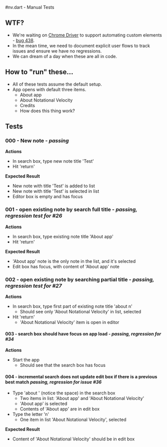 #nv.dart - Manual Tests

## WTF?

* We're waiting on [Chrome Driver](https://code.google.com/p/chromedriver/) to support automating custom elements - [bug 438](https://code.google.com/p/chromedriver/issues/detail?id=438).
* In the mean time, we need to document explicit user flows to track issues and ensure we have no regressions.
* We can dream of a day when these are all in code.

## How to "run" these...

* All of these tests assume the default setup.
* App opens with default three items.
    * About app
    * About Notational Velocity
    * Credits
    * How does this thing work?

## Tests

### 000 - New note - *passing*

__Actions__

* In search box, type new note title 'Test'
* Hit 'return'

__Expected Result__

* New note with title 'Test' is added to list
* New note with title 'Test' is selected in list
* Editor box is empty and has focus

### 001 - open existing note by search full title - *passing, regression test for #26*

__Actions__

* In search box, type existing note title 'About app'
* Hit 'return'

__Expected Result__

* 'About app' note is the only note in the list, and it's selected
* Edit box has focus, with content of 'About app' note

### 002 - open existing note by searching partial title - *passing, regression test for #27*

__Actions__

* In search box, type first part of existing note title 'about n'
    * Should see only 'About Notational Velocity' in list, selected
* Hit 'return'
    * 'About Notational Velocity' item is open in editor

#### 003 - search box should have focus on app load - *passing, regression for #34*

__Actions__

* Start the app
    * Should see that the search box has focus

#### 004 - incremental search does not update edit box if there is a previous best match *passing, regression for issue #36*

* Type 'about ' (notice the space) in the search box
    * Two items in list: 'About app' and 'About Notational Velocity'
    * 'About app' is selected
    * Contents of 'About app' are in edit box
* Type the letter 'n'
    * One item in list 'About Notational Velocity', selected

__Expected Result__

*  Content of 'About Notational Velocity' should be in edit box
